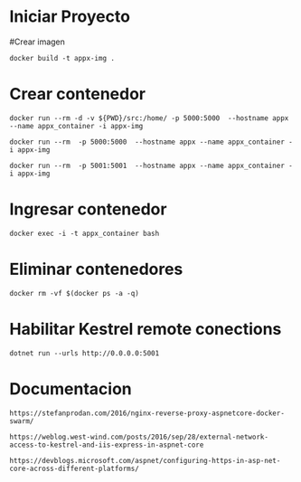 # Iniciar Proyecto

#Crear imagen

	docker build -t appx-img .
	
# Crear contenedor

	docker run --rm -d -v ${PWD}/src:/home/ -p 5000:5000  --hostname appx --name appx_container -i appx-img

	docker run --rm  -p 5000:5000  --hostname appx --name appx_container -i appx-img

	docker run --rm  -p 5001:5001  --hostname appx --name appx_container -i appx-img

# Ingresar contenedor 

    docker exec -i -t appx_container bash	
	
# Eliminar contenedores 

	docker rm -vf $(docker ps -a -q)

# Habilitar Kestrel remote conections

	dotnet run --urls http://0.0.0.0:5001

# Documentacion

	https://stefanprodan.com/2016/nginx-reverse-proxy-aspnetcore-docker-swarm/

	https://weblog.west-wind.com/posts/2016/sep/28/external-network-access-to-kestrel-and-iis-express-in-aspnet-core
	
	https://devblogs.microsoft.com/aspnet/configuring-https-in-asp-net-core-across-different-platforms/
	
	
	